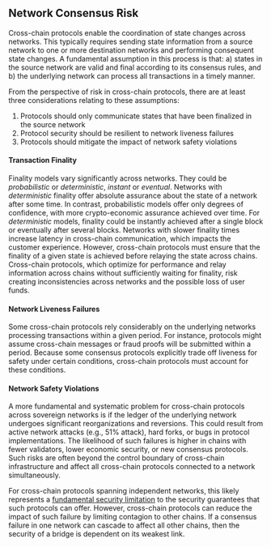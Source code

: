 ## Network Consensus Risk
Cross-chain protocols enable the coordination of state changes across networks. This typically requires sending state information from a source network to one or more destination networks and performing consequent state changes. A fundamental assumption in this process is that: a) states in the source network are valid and final according to its consensus rules, and b) the underlying network can process all transactions in a timely manner.

From the perspective of risk in cross-chain protocols, there are at least three considerations relating to these assumptions:
1. Protocols should only communicate states that have been finalized in the source network
1. Protocol security should be resilient to network liveness failures
1. Protocols should mitigate the impact of network safety violations

#### Transaction Finality
Finality models vary significantly across networks. They could be _probabilistic_ or _deterministic_, _instant_ or _eventual_. Networks with _deterministic_ finality offer absolute assurance about the state of a network after some time. In contrast, probabilistic models offer only degrees of confidence, with more crypto-economic assurance achieved over time. For _deterministic_ models, finality could be instantly achieved after a single block or eventually after several blocks. Networks with slower finality times increase latency in cross-chain communication, which impacts the customer experience. However, cross-chain protocols must ensure that the finality of a given state is achieved before relaying the state across chains. Cross-chain protocols, which optimize for performance and relay information across chains without sufficiently waiting for finality, risk creating inconsistencies across networks and the possible loss of user funds.

#### Network Liveness Failures
Some cross-chain protocols rely considerably on the underlying networks processing transactions within a given period. For instance, protocols might assume cross-chain messages or fraud proofs will be submitted within a period. Because some consensus protocols explicitly trade off liveness for safety under certain conditions, cross-chain protocols must account for these conditions.

#### Network Safety Violations
A more fundamental and systematic problem for cross-chain protocols across sovereign networks is if the ledger of the underlying network undergoes significant reorganizations and reversions. This could result from active network attacks (e.g., 51% attack), hard forks, or bugs in protocol implementations. The likelihood of such failures is higher in chains with fewer validators, lower economic security, or new consensus protocols. Such risks are often beyond the control boundary of cross-chain infrastructure and affect all cross-chain protocols connected to a network simultaneously.

For cross-chain protocols spanning independent networks, this likely represents a [fundamental security limitation](https://old.reddit.com/r/ethereum/comments/rwojtk/ama_we_are_the_efs_research_team_pt_7_07_january/hrngyk8/) to the security guarantees that such protocols can offer. However, cross-chain protocols can reduce the impact of such failure by limiting contagion to other chains. If a consensus failure in one network can cascade to affect all other chains, then the security of a bridge is dependent on its weakest link.
